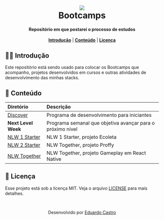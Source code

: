 <h1 align="center">
<br>
<a name="top" href="https://github.com/eduardocastrodev/bootcamps"><img src="https://icon-library.com/images/library-book-icon/library-book-icon-2.jpg"></a>
<br>
Bootcamps
<br>
</h1>

<h4 align="center">Repositório em que postarei o processo de estudos</h4>

<p align="center">
<b><a href="#introdução">Introdução</a></b>
|
<b><a href="#conteúdo">Conteúdo</a></b>
|
<b><a href="#licença">Licença</a></b>
</p>

## 🏃‍♂️ Introdução

Este repositório está sendo usado para colocar os Bootcamps que acompanho, projetos desenvolvidos em cursos e outras atividades de desenvolvimento das minhas stacks.

## 🚀 Conteúdo

| Diretório                       | Descrição                                      |
| :------------------------------ | :--------------------------------------------- |
| [Discover](Discover/)           | Programa de desenvolvimento para iniciantes    |
| **Next Level Week** | Programa semanal que objetiva avançar para o próximo nível |
| [NLW 1 Starter](NLWs/nlw-1-starter/) | NLW 1 Starter, projeto Ecoleta                 |
| [NLW 2 Starter](NLWs/nlw-2-starter/) | NLW Together, projeto Proffy                   |
| [NLW Together](NLWs/nlw-together/)   | NLW Together, projeto Gameplay em React Native |

## 📄 Licença

Esse projeto está sob a licença MIT. Veja o arquivo [LICENSE](LICENSE.md) para mais detalhes.

<br>

<p align="center">Desenvolvido por <a href="https://www.linkedin.com/in/eduardocastrodev/">Eduardo Castro</a></p>
